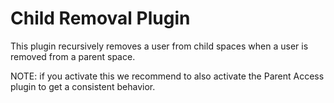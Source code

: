 # Child Removal Plugin

This plugin recursively removes a user from child spaces when a user is removed from a parent space.

NOTE: if you activate this we recommend to also activate the Parent Access plugin to get a consistent behavior.
